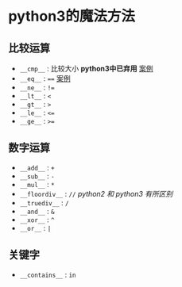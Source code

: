 # python3的魔法方法

## 比较运算
* `__cmp__` : 比较大小 **python3中已弃用**   [案例](./examples/testcmp.py)
* `__eq__` : `==`   [案例](./examples/Word.py)
* `__ne__` : `!=`
* `__lt__` : `<`
* `__gt__` : `>`
* `__le__` : `<=`
* `__ge__` : `>=`

## 数字运算
* `__add__` : `+`
* `__sub__` : `-`
* `__mul__` : `*`
* `__floordiv__` : `//` *python2 和 python3 有所区别*
* `__truediv__` : `/`
* `__and__` : `&`
* `__xor__` : `^`
* `__or__` : `|`

## 关键字
* `__contains__` : `in`
